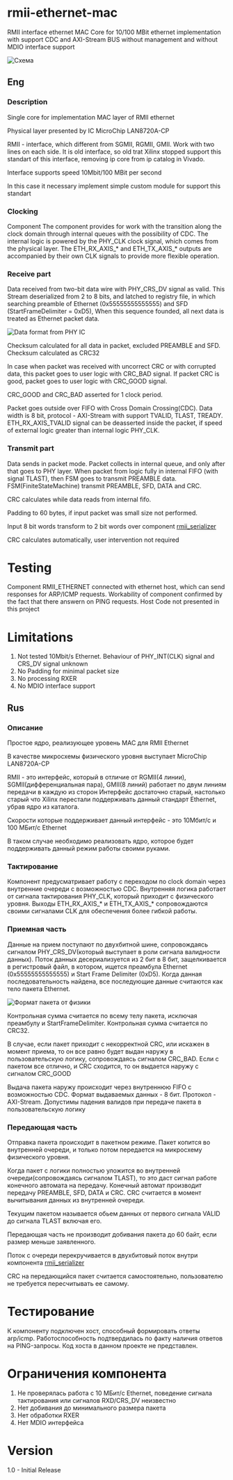 # rmii-ethernet-mac
RMII interface ethernet MAC Core for 10/100 MBit ethernet implementation with support CDC and AXI-Stream BUS without management and without MDIO interface support

![Схема](https://user-images.githubusercontent.com/45385195/150557171-c8f261c2-5799-43de-b611-a475b25cbab5.png)


## Eng

### Description

Single core for implementation MAC layer of RMII ethernet 

Physical layer presented by IC MicroChip LAN8720A-CP 

RMII - interface, which different from SGMII, RGMII, GMII. Work with two lines on each side. It is old interface, so old trat Xilinx stopped support this standart of this interface, removing ip core from ip catalog in Vivado.

Interface supports speed 10Mbit/100 MBit per second

In this case it necessary implement simple custom module for support this standart

### Clocking

Component 
The component provides for work with the transition along the clock domain through internal queues with the possibility of CDC. The internal logic is powered by the PHY_CLK clock signal, which comes from the physical layer. The ETH_RX_AXIS_* and ETH_TX_AXIS_* outputs are accompanied by their own CLK signals to provide more flexible operation. 

### Receive part 

Data received from two-bit data wire with PHY_CRS_DV signal as valid. This Stream deserialized from 2 to 8 bits, and latched to registry file, in which searching preamble of Ethernet (0x55555555555555) and SFD (StartFrameDelimiter = 0xD5), When this sequence founded, all next data is treated as Ethernet packet data.

![Data format from PHY IC](https://user-images.githubusercontent.com/45385195/150559053-fac0ec28-87ee-4b8d-80dd-f459432a45a9.png)

Checksum calculated for all data in packet, excluded PREAMBLE and SFD. Checksum calculated as CRC32

In case when packet was received with uncorrect CRC or with corrupted data, this packet goes to user logic with CRC_BAD signal. If packet CRC is good, packet goes to user logic with CRC_GOOD signal.

CRC_GOOD and CRC_BAD asserted for 1 clock period. 

Packet goes outside over FIFO with Cross Domain Crossing(CDC). Data width is 8 bit, protocol - AXI-Stream with support TVALID, TLAST, TREADY. ETH_RX_AXIS_TVALID signal can be deasserted inside the packet, if speed of external logic greater than internal logic PHY_CLK. 

### Transmit part

Data sends in packet mode. Packet collects in internal queue, and only after that goes to PHY layer. 
When packet from logic fully in internal FIFO (with signal TLAST), then FSM goes to transmit PREAMBLE data. 
FSM(FiniteStateMachine) transmit PREAMBLE, SFD, DATA and CRC. 

CRC calculates while data reads from internal fifo. 

Padding to 60 bytes, if input packet was small size not performed. 

Input 8 bit words transform to 2 bit words over component [rmii_serializer](https://github.com/MasterPlayer/rmii-ethernet-mac/blob/d7a2b9ed4b12035db87bcb60c9d02900f487736f/hw/rmii_serializer.sv)

CRC calculates automatically, user intervention not required

# Testing

Component RMII_ETHERNET connected with ethernet host, which can send responses for ARP/ICMP requests. Workability of component confirmed by the fact that there answern on PING requests. Host Code not presented in this project

# Limitations

1. Not tested 10Mbit/s Ethernet. Behaviour of PHY_INT(CLK) signal and CRS_DV signal unknown
2. No Padding for minimal packet size
3. No processing RXER
4. No MDIO interface support


## Rus 

### Описание

Простое ядро, реализующее уровень MAC для RMII Ethernet 

В качестве микросхемы физического уровня выступает MicroChip LAN8720A-CP 

RMII - это интерфейс, который в отличие от RGMII(4 линии), SGMII(дифференциальная пара), GMII(8 линий) работает по двум линиям передачи в каждую из сторон
Интерфейс достаточно старый, настолько старый что Xilinx перестали поддерживать данный стандарт Ethernet, убрав ядро из каталога. 

Скорости которые поддерживает данный интерфейс - это 10Мбит/с и 100 МБит/с Ethernet

В таком случае необходимо реализовать ядро, которое будет поддерживать данный режим работы своими руками. 

### Тактирование

Компонент предусматривает работу с переходом по clock domain через внутренние очереди с возможностью CDC. Внутренняя логика работает от сигнала тактирования PHY_CLK, который приходит с физического уровня. Выходы ETH_RX_AXIS_* и ETH_TX_AXIS_* сопровождаются своими сигналами CLK для обеспечения более гибкой работы. 

### Приемная часть 

Данные на прием поступают по двухбитной шине, сопровождаясь сигналом PHY_CRS_DV(который выступает в роли сигнала валидности данных). Поток данных десериализуется из 2 бит в 8 бит, защелкивается в регистровый файл, в котором, ищется преамбула Ethernet (0x55555555555555) и Start Frame Delimiter (0xD5). Когда данная последовательность найдена, все последующие данные считаются как тело пакета Ethernet. 

![Формат пакета от физики](https://user-images.githubusercontent.com/45385195/150559053-fac0ec28-87ee-4b8d-80dd-f459432a45a9.png)

Контрольная сумма считается по всему телу пакета, исключая преамбулу и StartFrameDelimiter. Контрольная сумма считается по CRC32. 

В случае, если пакет приходит с некорректной CRC, или искажен в момент приема, то он все равно будет выдан наружу в пользовательскую логику, сопровождаясь сигналом CRC_BAD. Если с пакетом все отлично, и CRC сходится, то он выдается наружу с сигналом CRC_GOOD

Выдача пакета наружу происходит через внутреннюю FIFO с возможностью CDC. Формат выдаваемых данных - 8 бит. Протокол - AXI-Stream. Допустимы падения валидов при передаче пакета в пользовательскую логику

### Передающая часть

Отправка пакета происходит в пакетном режиме. Пакет копится во внутренней очереди, и только потом передается на микросхему физического уровня. 

Когда пакет с логики полностью уложится во внутренней очереди(сопровождаясь сигналом TLAST), то это даст сигнал работе конечного автомата на передачу. 
Конечный автомат производит передачу PREAMBLE, SFD, DATA и CRC. 
CRC считается в момент вычитывания данных из внутренней очереди. 

Текущим пакетом называется обьем данных от первого сигнала VALID до сигнала TLAST включая его. 

Передающая часть не производит добивания пакета до 60 байт, если размер меньше заявленного. 

Поток с очереди перекручивается в двухбитовый поток внутри компонента [rmii_serializer](https://github.com/MasterPlayer/rmii-ethernet-mac/blob/d7a2b9ed4b12035db87bcb60c9d02900f487736f/hw/rmii_serializer.sv)


CRC на передающийся пакет считается самостоятельно, пользователю не требуется пересчитывать ее самому. 

# Тестирование

К компоненту подключен хост, способный формировать ответы arp/icmp. Работоспособность подтвердилась по факту наличия ответов на PING-запросы. Код хоста в данном проекте не представлен. 

# Ограничения компонента

1. Не проверялась работа с 10 МБит/с Ethernet, поведение сигнала тактирования или сигналов RXD/CRS_DV неизвестно
2. Нет добивания до минимального размера пакета
3. Нет обработки RXER
4. Нет MDIO интерфейса


# Version 

1.0 - Initial Release
